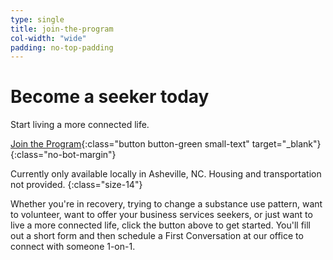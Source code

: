 ```yaml
---
type: single
title: join-the-program
col-width: "wide"
padding: no-top-padding
---
```


# Become a <span class="emphasized-header">seeker</span> today

Start living a more connected life.

[Join the Program](https://form.jotform.com/90764612050148){:class="button button-green small-text" target="_blank"}
{:class="no-bot-margin"}

Currently only available locally in Asheville, NC. Housing and transportation not provided. 
{:class="size-14"}

Whether you're in recovery, trying to change a substance use pattern, want to volunteer, want to offer your business services seekers, or just want to live a more connected life, click the button above to get started. You'll fill out a short form and then schedule a First Conversation at our office to connect with someone 1-on-1.